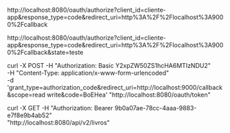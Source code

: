 http://localhost:8080/oauth/authorize?client_id=cliente-app&response_type=code&redirect_uri=http%3A%2F%2Flocalhost%3A9000%2Fcallback



http://localhost:8080/oauth/authorize?client_id=cliente-app&response_type=code&redirect_uri=http%3A%2F%2Flocalhost%3A9000%2Fcallback&state=teste



curl -X POST -H "Authorization: Basic Y2xpZW50ZS1hcHA6MTIzNDU2" \
-H "Content-Type: application/x-www-form-urlencoded" \
-d 'grant_type=authorization_code&redirect_uri=http://localhost:9000/callback&scope=read write&code=BoEHea' "http://localhost:8080/oauth/token"


curl -X GET -H "Authorization: Bearer 9b0a07ae-78cc-4aaa-9883-e7f8e9b4ab52" \
"http://localhost:8080/api/v2/livros"
